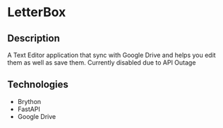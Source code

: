 # LetterBox

## Description

A Text Editor application that sync with Google Drive and helps you edit them as well as save them.
Currently disabled due to API Outage
## Technologies

 - Brython
 - FastAPI
 - Google Drive
